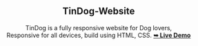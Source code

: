 <div align="center">
 <h2 align="center">TinDog-Website</h2>
 
TinDog is a fully responsive website for Dog lovers, <br />Responsive for all devices, build using HTML, CSS. 
<a href="https://c0dewithlokesh.github.io/TinDog/"><strong>➥ Live Demo</strong></a>
</div>
